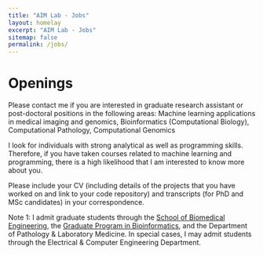 ```yaml
---
title: "AIM Lab - Jobs"
layout: homelay
excerpt: "AIM Lab - Jobs"
sitemap: false
permalink: /jobs/
---
```


# Openings

Please contact me if you are interested in graduate research assistant or post-doctoral positions in the following areas: Machine learning applications in medical imaging and genomics, Bioinformatics (Computational Biology), Computational Pathology, Computational Genomics

I look for individuals with strong analytical as well as programming skills. Therefore, if you have taken courses related to machine learning and programming, there is a high likelihood that I am interested to know more about you.

Please include your CV (including details of the projects that you have worked on and link to your code repository) and transcripts (for PhD and MSc candidates) in your correspondence.

Note 1: I admit graduate students through the [School of Biomedical Engineering](https://www.bme.ubc.ca/), the [Graduate Program in Bioinformatics](http://www.bioinformatics.ubc.ca/), and the Department of Pathology & Laboratory Medicine. In special cases, I may admit students through the Electrical & Computer Engineering Department.
